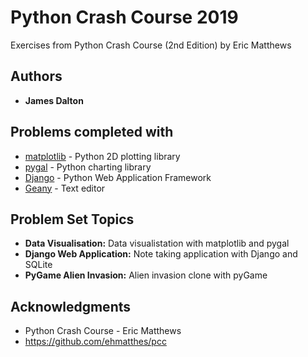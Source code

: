 # Python Crash Course 2019

Exercises from Python Crash Course (2nd Edition) by Eric Matthews

## Authors

* **James Dalton**

## Problems completed with
* [matplotlib](https://matplotlib.org/) - Python 2D plotting library
* [pygal](http://www.pygal.org/en/stable/) - Python charting library
* [Django](https://www.djangoproject.com/) - Python Web Application Framework
* [Geany](https://www.geany.org/) - Text editor 

## Problem Set Topics

* **Data Visualisation:** Data visualistation with matplotlib and pygal
* **Django Web Application:** Note taking application with Django and SQLite
* **PyGame Alien Invasion:** Alien invasion clone with pyGame

## Acknowledgments

* Python Crash Course - Eric Matthews
* https://github.com/ehmatthes/pcc
